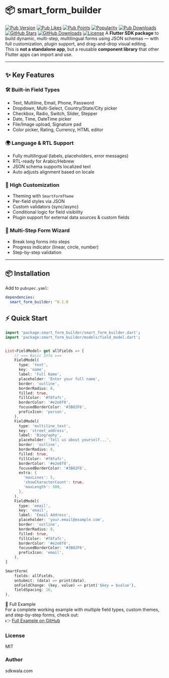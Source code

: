 # 📦 smart_form_builder
[![Pub Version](https://img.shields.io/pub/v/smart_form_builder.svg)](https://pub.dev/packages/smart_form_builder)
[![Pub Likes](https://img.shields.io/pub/likes/smart_form_builder)](https://pub.dev/packages/smart_form_builder/score)
[![Pub Points](https://img.shields.io/pub/points/smart_form_builder)](https://pub.dev/packages/smart_form_builder/score)
[![Popularity](https://img.shields.io/pub/popularity/smart_form_builder)](https://pub.dev/packages/smart_form_builder/score)
[![Pub Downloads](https://img.shields.io/pub/dm/smart_form_builder)](https://pub.dev/packages/smart_form_builder)
[![GitHub Stars](https://img.shields.io/github/stars/sdkwala/flutter_smart_form_builder)](https://github.com/sdkwala/flutter_smart_form_builder)
[![GitHub Downloads](https://img.shields.io/github/downloads/sdkwala/flutter_smart_form_builder/total)](https://github.com/sdkwala/flutter_smart_form_builder/releases)
[![License](https://img.shields.io/github/license/sdkwala/flutter_smart_form_builder)](https://github.com/sdkwala/flutter_smart_form_builder/blob/master/LICENSE)
A **Flutter SDK package** to build dynamic, multi-step, multilingual forms using JSON schemas — with full customization, plugin support, and drag-and-drop visual editing.  
This is **not a standalone app**, but a reusable **component library** that other Flutter apps can import and use.

---

## ✨ Key Features

### 🛠 Built-in Field Types
- Text, Multiline, Email, Phone, Password
- Dropdown, Multi-Select, Country/State/City picker
- Checkbox, Radio, Switch, Slider, Stepper
- Date, Time, DateTime picker
- File/Image upload, Signature pad
- Color picker, Rating, Currency, HTML editor

### 🌍 Language & RTL Support
- Fully multilingual (labels, placeholders, error messages)
- RTL-ready for Arabic/Hebrew
- JSON schema supports localized text
- Auto adjusts alignment based on locale

### 🎨 High Customization
- Theming with `SmartFormTheme`
- Per-field styles via JSON
- Custom validators (sync/async)
- Conditional logic for field visibility
- Plugin support for external data sources & custom fields

### 🧩 Multi-Step Form Wizard
- Break long forms into steps
- Progress indicator (linear, circle, number)
- Step-by-step validation

---

## 📦 Installation

Add to `pubspec.yaml`:

```yaml
dependencies:
  smart_form_builder: ^0.1.0
```

## ⚡ Quick Start

```dart
import 'package:smart_form_builder/smart_form_builder.dart';
import 'package:smart_form_builder/models/field_model.dart';


List<FieldModel> get allFields => [
    // === Basic Info ===
    FieldModel(
      type: 'text',
      key: 'name',
      label: 'Full Name',
      placeholder: 'Enter your full name',
      border: 'outline',
      borderRadius: 8,
      filled: true,
      fillColor: '#f8fafc',
      borderColor: '#e2e8f0',
      focusedBorderColor: '#3B82F6',
      prefixIcon: 'person',
    ),
    FieldModel(
      type: 'multiline_text',
      key: 'street_address',
      label: 'Biography',
      placeholder: 'Tell us about yourself...',
      border: 'outline',
      borderRadius: 8,
      filled: true,
      fillColor: '#f8fafc',
      borderColor: '#e2e8f0',
      focusedBorderColor: '#3B82F6',
      extra: {
        'maxLines': 5,
        'showCharacterCount': true,
        'maxLength': 500,
      },
    ),
    FieldModel(
      type: 'email',
      key: 'email',
      label: 'Email Address',
      placeholder: 'your.email@example.com',
      border: 'outline',
      borderRadius: 8,
      filled: true,
      fillColor: '#f8fafc',
      borderColor: '#e2e8f0',
      focusedBorderColor: '#3B82F6',
      prefixIcon: 'email',
    ),
]

SmartForm(
    fields: allFields,
    onSubmit: (data) => print(data),
    onFieldChange: (key, value) => print('$key = $value'),
    fieldSpacing: 16,
),
```

📂 Full Example  
For a complete working example with multiple field types, custom themes, and step-by-step forms, check out:  
👉 [Full Example on GitHub](https://github.com/sdkwala/flutter_smart_form_builder/tree/main/example)

### License
MIT

### Author
sdkwala.com